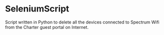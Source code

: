 # SeleniumScript
Script written in Python to delete all the devices connected to Spectrum Wifi from the Charter guest portal on Internet.
